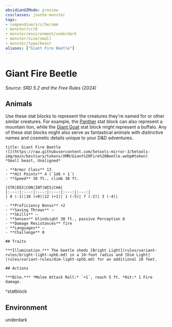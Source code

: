 ```yaml
---
obsidianUIMode: preview
cssclasses: json5e-monster
tags:
- compendium/src/5e/xmm
- monster/cr/0
- monster/environment/underdark
- monster/size/small
- monster/type/beast
aliases: ["Giant Fire Beetle"]
---
```

# Giant Fire Beetle
*Source: SRD 5.2 and the Free Rules (2024)*  

## Animals

Use these stat blocks to represent the creatures they're named for or other similar creatures. For example, the [Panther](compendium/bestiary/beast/panther-xmm.md) stat block can also represent a mountain lion, while the [Giant Goat](compendium/bestiary/beast/giant-goat-xmm.md) stat block might represent a buffalo. Any of these stat blocks might also serve as fantastical animals with distinctive names and cosmetic details unique to your D&D adventures.

```ad-statblock
title: Giant Fire Beetle
![](https://raw.githubusercontent.com/5etools-mirror-3/5etools-img/main/bestiary/tokens/XMM/Giant%20Fire%20Beetle.webp#token)
*Small beast, Unaligned*

- **Armor Class** 13
- **Hit Points** 4 (`1d6 + 1`)
- **Speed** 30 ft., climb 30 ft.

|STR|DEX|CON|INT|WIS|CHA|
|:---:|:---:|:---:|:---:|:---:|:---:|
| 8 (-1)|10 (+0)|12 (+1)| 1 (-5)| 7 (-2)| 3 (-4)|

- **Proficiency Bonus** +2
- **Saving Throws** ⏤
- **Skills** ⏤
- **Senses** blindsight 30 ft., passive Perception 8
- **Damage Resistances** fire
- **Languages** —
- **Challenge** 0

## Traits

***Illumination.*** The beetle sheds [Bright Light](rules/variant-rules/bright-light-xphb.md) in a 10-foot radius and [Dim Light](rules/variant-rules/dim-light-xphb.md) for an additional 10 feet.

## Actions

***Bite.*** *Melee Attack Roll:* `+1`, reach 5 ft. *Hit:* 1 Fire damage.
```
^statblock

## Environment

underdark